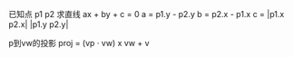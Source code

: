 已知点 p1 p2 求直线 ax + by + c = 0
a = p1.y - p2.y
b = p2.x - p1.x
c = |p1.x p2.x|
    |p1.y p2.y|

p到vw的投影
proj = (vp · vw) x vw + v
